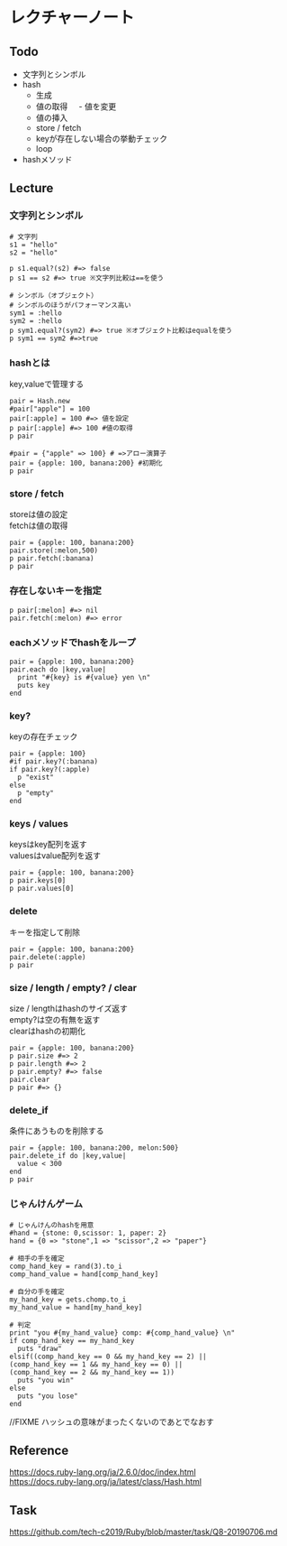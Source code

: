 # レクチャーノート

## Todo
 - 文字列とシンボル
 - hash
     - 生成
     - 値の取得
     - 値を変更
     - 値の挿入
     - store / fetch  
     - keyが存在しない場合の挙動チェック  
     - loop  
 - hashメソッド

## Lecture

### 文字列とシンボル
```
# 文字列
s1 = "hello"
s2 = "hello"

p s1.equal?(s2) #=> false
p s1 == s2 #=> true ※文字列比較は==を使う

# シンボル（オブジェクト）
# シンボルのほうがパフォーマンス高い
sym1 = :hello
sym2 = :hello
p sym1.equal?(sym2) #=> true ※オブジェクト比較はequalを使う
p sym1 == sym2 #=>true
```

### hashとは
key,valueで管理する  
```
pair = Hash.new
#pair["apple"] = 100
pair[:apple] = 100 #=> 値を設定
p pair[:apple] #=> 100 #値の取得
p pair
```

```
#pair = {"apple" => 100} # =>アロー演算子
pair = {apple: 100, banana:200} #初期化
p pair 
```

### store / fetch
storeは値の設定  
fetchは値の取得  
```
pair = {apple: 100, banana:200}
pair.store(:melon,500)
p pair.fetch(:banana)
p pair
```

### 存在しないキーを指定
```
p pair[:melon] #=> nil
pair.fetch(:melon) #=> error
```

### eachメソッドでhashをループ
```
pair = {apple: 100, banana:200}
pair.each do |key,value|
  print "#{key} is #{value} yen \n"
  puts key
end
```

### key?
keyの存在チェック  
```
pair = {apple: 100}
#if pair.key?(:banana) 
if pair.key?(:apple) 
  p "exist"
else
  p "empty"
end
```

### keys / values
keysはkey配列を返す  
valuesはvalue配列を返す  
```
pair = {apple: 100, banana:200}
p pair.keys[0]
p pair.values[0]
```

### delete
キーを指定して削除  
```
pair = {apple: 100, banana:200}
pair.delete(:apple)
p pair
```

### size / length / empty? / clear
size / lengthはhashのサイズ返す  
empty?は空の有無を返す  
clearはhashの初期化  
```
pair = {apple: 100, banana:200}
p pair.size #=> 2 
p pair.length #=> 2
p pair.empty? #=> false
pair.clear
p pair #=> {}
```

### delete_if
条件にあうものを削除する  
```
pair = {apple: 100, banana:200, melon:500}
pair.delete_if do |key,value|
  value < 300
end
p pair
```

### じゃんけんゲーム
```
# じゃんけんのhashを用意
#hand = {stone: 0,scissor: 1, paper: 2}
hand = {0 => "stone",1 => "scissor",2 => "paper"}

# 相手の手を確定
comp_hand_key = rand(3).to_i 
comp_hand_value = hand[comp_hand_key]

# 自分の手を確定
my_hand_key = gets.chomp.to_i
my_hand_value = hand[my_hand_key]

# 判定
print "you #{my_hand_value} comp: #{comp_hand_value} \n"
if comp_hand_key == my_hand_key
  puts "draw"
elsif((comp_hand_key == 0 && my_hand_key == 2) ||
(comp_hand_key == 1 && my_hand_key == 0) ||
(comp_hand_key == 2 && my_hand_key == 1))
  puts "you win"
else
  puts "you lose"
end
```
//FIXME ハッシュの意味がまったくないのであとでなおす

## Reference
https://docs.ruby-lang.org/ja/2.6.0/doc/index.html  
https://docs.ruby-lang.org/ja/latest/class/Hash.html  

## Task
https://github.com/tech-c2019/Ruby/blob/master/task/Q8-20190706.md
